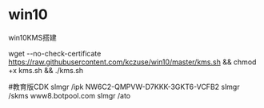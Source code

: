 # win10
win10KMS搭建

wget --no-check-certificate https://raw.githubusercontent.com/kczuse/win10/master/kms.sh && chmod +x kms.sh && ./kms.sh

#教育版CDK
slmgr /ipk NW6C2-QMPVW-D7KKK-3GKT6-VCFB2
slmgr /skms www8.botpool.com
slmgr /ato
